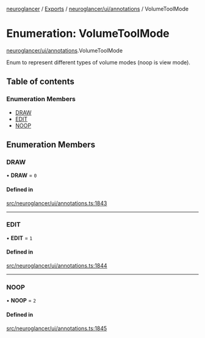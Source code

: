 [neuroglancer](../README.md) / [Exports](../modules.md) / [neuroglancer/ui/annotations](../modules/neuroglancer_ui_annotations.md) / VolumeToolMode

# Enumeration: VolumeToolMode

[neuroglancer/ui/annotations](../modules/neuroglancer_ui_annotations.md).VolumeToolMode

Enum to represent different types of volume modes (noop is view mode).

## Table of contents

### Enumeration Members

- [DRAW](neuroglancer_ui_annotations.VolumeToolMode.md#draw)
- [EDIT](neuroglancer_ui_annotations.VolumeToolMode.md#edit)
- [NOOP](neuroglancer_ui_annotations.VolumeToolMode.md#noop)

## Enumeration Members

### DRAW

• **DRAW** = ``0``

#### Defined in

[src/neuroglancer/ui/annotations.ts:1843](https://github.com/ActiveBrainAtlas2/neuroglancer/blob/91617476/src/neuroglancer/ui/annotations.ts#L1843)

___

### EDIT

• **EDIT** = ``1``

#### Defined in

[src/neuroglancer/ui/annotations.ts:1844](https://github.com/ActiveBrainAtlas2/neuroglancer/blob/91617476/src/neuroglancer/ui/annotations.ts#L1844)

___

### NOOP

• **NOOP** = ``2``

#### Defined in

[src/neuroglancer/ui/annotations.ts:1845](https://github.com/ActiveBrainAtlas2/neuroglancer/blob/91617476/src/neuroglancer/ui/annotations.ts#L1845)
